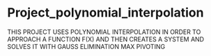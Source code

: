 # Project_polynomial_interpolation
THIS PROJECT USES POLYNOMIAL INTERPOLATION IN ORDER TO APPROACH A FUNCTION F(X) AND THEN CREATES A SYSTEM AND SOLVES IT WITH GAUSS ELIMINATION MAX PIVOTING
